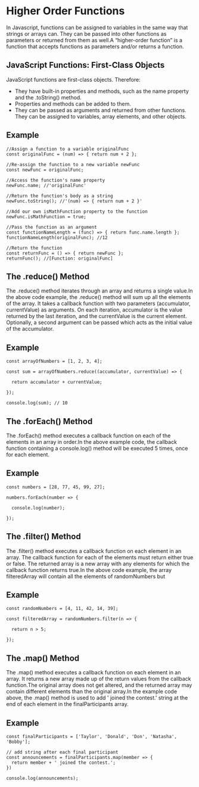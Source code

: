 # Higher Order Functions
 In Javascript, functions can be assigned to variables in the same way that strings or arrays can. They can be passed into other functions as parameters or returned from them as well.A “higher-order function” is a function that accepts functions as parameters and/or returns a function.

## JavaScript Functions: First-Class Objects

JavaScript functions are first-class objects. Therefore:

* They have built-in properties and methods, such as
 the name property and the .toString() method.
* Properties and methods can be added to them.
* They can be passed as arguments and returned from other  functions. They can be assigned to variables, array elements, and other objects.


## Example
```
//Assign a function to a variable originalFunc
const originalFunc = (num) => { return num + 2 };
```
```
//Re-assign the function to a new variable newFunc
const newFunc = originalFunc;
```
```
//Access the function's name property
newFunc.name; //'originalFunc'
```
```
//Return the function's body as a string
newFunc.toString(); //'(num) => { return num + 2 }'
```
```
//Add our own isMathFunction property to the function
newFunc.isMathFunction = true;
```
```
//Pass the function as an argument
const functionNameLength = (func) => { return func.name.length };
functionNameLength(originalFunc); //12
```
```
//Return the function
const returnFunc = () => { return newFunc };
returnFunc(); //[Function: originalFunc]
```
## The .reduce() Method

The .reduce() method iterates through an array and returns a single value.In the above code example, the .reduce() method will sum up all the elements of the array. It takes a callback function with two parameters (accumulator, currentValue) as arguments. On each iteration, accumulator is the value returned by the last iteration, and the currentValue is the current element. Optionally, a second argument can be passed which acts as the initial value of the accumulator.

## Example
```
const arrayOfNumbers = [1, 2, 3, 4];

const sum = arrayOfNumbers.reduce((accumulator, currentValue) => {

  return accumulator + currentValue;

});

console.log(sum); // 10
```


## The .forEach() Method

The .forEach() method executes a callback function on each of the elements in an array in order.In the above example code, the callback function containing a console.log() method will be executed 5 times, once for each element.

## Example
```
const numbers = [28, 77, 45, 99, 27];

numbers.forEach(number => {

  console.log(number);

});
```

## The .filter() Method
The .filter() method executes a callback function on each element in an array. The callback function for each of the elements must return either true or false. The returned array is a new array with any elements for which the callback function returns true.In the above code example, the array filteredArray will contain all the elements of randomNumbers but

## Example
```
const randomNumbers = [4, 11, 42, 14, 39];

const filteredArray = randomNumbers.filter(n => {

  return n > 5;

});
```
## The .map() Method

The .map() method executes a callback function on each element in an array. It returns a new array made up of the return values from the callback function.The original array does not get altered, and the returned array may contain different elements than the original array.In the example code above, the .map() method is used to add ' joined the contest.' string at the end of each element in the finalParticipants array.

## Example
```
const finalParticipants = ['Taylor', 'Donald', 'Don', 'Natasha', 'Bobby'];

// add string after each final participant
const announcements = finalParticipants.map(member => {
  return member + ' joined the contest.';
})

console.log(announcements);
```
